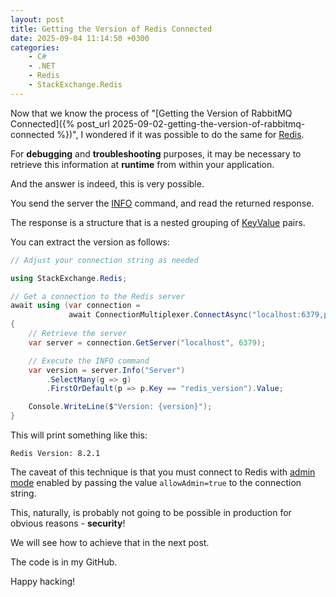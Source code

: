 ```yaml
---
layout: post
title: Getting the Version of Redis Connected
date: 2025-09-04 11:14:50 +0300
categories:
    - C#
    - .NET
    - Redis
    - StackExchange.Redis
---
```


Now that we know the process of "[Getting the Version of RabbitMQ Connected]({% post_url 2025-09-02-getting-the-version-of-rabbitmq-connected %})", I wondered if it was possible to do the same for [Redis](https://redis.io/).

For **debugging** and **troubleshooting** purposes, it may be necessary to retrieve this information at **runtime** from within your application.

And the answer is indeed, this is very possible.

You send the server the [INFO](https://redis.io/docs/latest/commands/info/) command, and read the returned response.

The response is a structure that is a nested grouping of [KeyValue](https://learn.microsoft.com/en-us/dotnet/api/system.collections.generic.keyvaluepair-2?view=net-9.0) pairs.

You can extract the version as follows:

```c#
// Adjust your connection string as needed

using StackExchange.Redis;

// Get a connection to the Redis server
await using (var connection =
             await ConnectionMultiplexer.ConnectAsync("localhost:6379,password=YourStrongPassword123,allowAdmin=true"))
{
    // Retrieve the server
    var server = connection.GetServer("localhost", 6379);

    // Execute the INFO command
    var version = server.Info("Server")
        .SelectMany(g => g)
        .FirstOrDefault(p => p.Key == "redis_version").Value;

    Console.WriteLine($"Version: {version}");
}
```

This will print something like this:

```plaintext
Redis Version: 8.2.1
```

The caveat of this technique is that you must connect to Redis with [admin mode](https://redis.io/docs/latest/operate/oss_and_stack/management/admin/) enabled by passing the value `allowAdmin=true` to the connection string.

This, naturally, is probably not going to be possible in production for obvious reasons - **security**!

We will see how to achieve that in the next post.

The code is in my GitHub.

Happy hacking!
